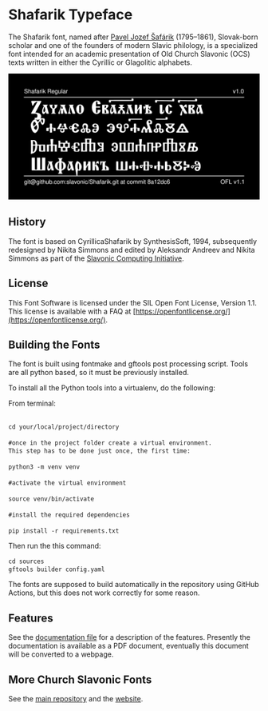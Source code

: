 # Shafarik Typeface

The Shafarik font, named after
[Pavel Jozef Šafárik](https://en.wikipedia.org/wiki/Pavel_Jozef_%C5%A0af%C3%A1rik)
(1795–1861), Slovak-born scholar and one of the founders of modern
Slavic philology, is a specialized font intended for an academic
presentation of Old Church Slavonic (OCS) texts written in either
the Cyrillic or Glagolitic alphabets.

![Sample Image](documentation/image2.png)

## History

The font is based on CyrillicaShafarik by SynthesisSoft, 1994,
subsequently redesigned by Nikita Simmons and edited by
Aleksandr Andreev and Nikita Simmons as part of the
[Slavonic Computing Initiative](https://sci.ponomar.net/fonts.html).

## License

This Font Software is licensed under the SIL Open Font License,
Version 1.1. This license is available with a FAQ at
[https://openfontlicense.org/](https://openfontlicense.org/).

## Building the Fonts

The font is built using fontmake and gftools post processing script. Tools are all python based, so it must be previously installed.

To install all the Python tools into a virtualenv, do the following:

From terminal:

```

cd your/local/project/directory

#once in the project folder create a virtual environment. 
This step has to be done just once, the first time:

python3 -m venv venv

#activate the virtual environment

source venv/bin/activate

#install the required dependencies

pip install -r requirements.txt

```

Then run the this command:

```
cd sources
gftools builder config.yaml
```

The fonts are supposed to build automatically in the repository 
using GitHub Actions, but this does not work correctly 
for some reason.

## Features

See the [documentation file](documentation/documentation.pdf)
for a description of the features. Presently the documentation
is available as a PDF document, eventually this document will be
converted to a webpage.

## More Church Slavonic Fonts

See the [main repository](https://github.com/typiconman/fonts-cu/issues) and the [website](https://sci.ponomar.net/fonts.html).